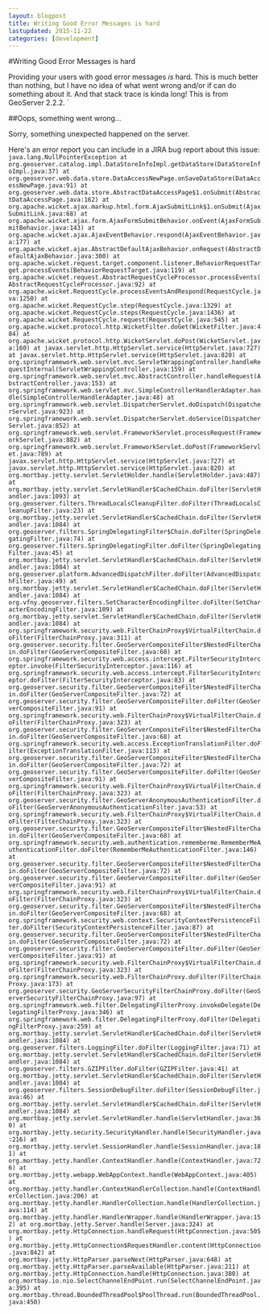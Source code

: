 ```yaml
---
layout: blogpost
title: Writing Good Error Messages is hard
lastupdated: 2015-11-22
categories: [development]
---
```


#Writing Good Error Messages is hard

Providing your users with good error messages *is* hard. This is much better than nothing, but I have no idea of what went wrong and/or if can do something about it. And that stack trace is kinda long! This is from GeoServer 2.2.2. `

##Oops, something went wrong...

Sorry, something unexpected happened on the server.

 Here's an error report you can include in a JIRA bug report about this issue: 
`java.lang.NullPointerException
	at org.geoserver.catalog.impl.DataStoreInfoImpl.getDataStore(DataStoreInfoImpl.java:37)
	at org.geoserver.web.data.store.DataAccessNewPage.onSaveDataStore(DataAccessNewPage.java:91)
	at org.geoserver.web.data.store.AbstractDataAccessPage$1.onSubmit(AbstractDataAccessPage.java:162)
	at org.apache.wicket.ajax.markup.html.form.AjaxSubmitLink$1.onSubmit(AjaxSubmitLink.java:68)
	at org.apache.wicket.ajax.form.AjaxFormSubmitBehavior.onEvent(AjaxFormSubmitBehavior.java:143)
	at org.apache.wicket.ajax.AjaxEventBehavior.respond(AjaxEventBehavior.java:177)
	at org.apache.wicket.ajax.AbstractDefaultAjaxBehavior.onRequest(AbstractDefaultAjaxBehavior.java:300)
	at org.apache.wicket.request.target.component.listener.BehaviorRequestTarget.processEvents(BehaviorRequestTarget.java:119)
	at org.apache.wicket.request.AbstractRequestCycleProcessor.processEvents(AbstractRequestCycleProcessor.java:92)
	at org.apache.wicket.RequestCycle.processEventsAndRespond(RequestCycle.java:1250)
	at org.apache.wicket.RequestCycle.step(RequestCycle.java:1329)
	at org.apache.wicket.RequestCycle.steps(RequestCycle.java:1436)
	at org.apache.wicket.RequestCycle.request(RequestCycle.java:545)
	at org.apache.wicket.protocol.http.WicketFilter.doGet(WicketFilter.java:484)
	at org.apache.wicket.protocol.http.WicketServlet.doPost(WicketServlet.java:160)
	at javax.servlet.http.HttpServlet.service(HttpServlet.java:727)
	at javax.servlet.http.HttpServlet.service(HttpServlet.java:820)
	at org.springframework.web.servlet.mvc.ServletWrappingController.handleRequestInternal(ServletWrappingController.java:159)
	at org.springframework.web.servlet.mvc.AbstractController.handleRequest(AbstractController.java:153)
	at org.springframework.web.servlet.mvc.SimpleControllerHandlerAdapter.handle(SimpleControllerHandlerAdapter.java:48)
	at org.springframework.web.servlet.DispatcherServlet.doDispatch(DispatcherServlet.java:923)
	at org.springframework.web.servlet.DispatcherServlet.doService(DispatcherServlet.java:852)
	at org.springframework.web.servlet.FrameworkServlet.processRequest(FrameworkServlet.java:882)
	at org.springframework.web.servlet.FrameworkServlet.doPost(FrameworkServlet.java:789)
	at javax.servlet.http.HttpServlet.service(HttpServlet.java:727)
	at javax.servlet.http.HttpServlet.service(HttpServlet.java:820)
	at org.mortbay.jetty.servlet.ServletHolder.handle(ServletHolder.java:487)
	at org.mortbay.jetty.servlet.ServletHandler$CachedChain.doFilter(ServletHandler.java:1093)
	at org.geoserver.filters.ThreadLocalsCleanupFilter.doFilter(ThreadLocalsCleanupFilter.java:23)
	at org.mortbay.jetty.servlet.ServletHandler$CachedChain.doFilter(ServletHandler.java:1084)
	at org.geoserver.filters.SpringDelegatingFilter$Chain.doFilter(SpringDelegatingFilter.java:74)
	at org.geoserver.filters.SpringDelegatingFilter.doFilter(SpringDelegatingFilter.java:45)
	at org.mortbay.jetty.servlet.ServletHandler$CachedChain.doFilter(ServletHandler.java:1084)
	at org.geoserver.platform.AdvancedDispatchFilter.doFilter(AdvancedDispatchFilter.java:49)
	at org.mortbay.jetty.servlet.ServletHandler$CachedChain.doFilter(ServletHandler.java:1084)
	at org.vfny.geoserver.filters.SetCharacterEncodingFilter.doFilter(SetCharacterEncodingFilter.java:109)
	at org.mortbay.jetty.servlet.ServletHandler$CachedChain.doFilter(ServletHandler.java:1084)
	at org.springframework.security.web.FilterChainProxy$VirtualFilterChain.doFilter(FilterChainProxy.java:311)
	at org.geoserver.security.filter.GeoServerCompositeFilter$NestedFilterChain.doFilter(GeoServerCompositeFilter.java:68)
	at org.springframework.security.web.access.intercept.FilterSecurityInterceptor.invoke(FilterSecurityInterceptor.java:116)
	at org.springframework.security.web.access.intercept.FilterSecurityInterceptor.doFilter(FilterSecurityInterceptor.java:83)
	at org.geoserver.security.filter.GeoServerCompositeFilter$NestedFilterChain.doFilter(GeoServerCompositeFilter.java:72)
	at org.geoserver.security.filter.GeoServerCompositeFilter.doFilter(GeoServerCompositeFilter.java:91)
	at org.springframework.security.web.FilterChainProxy$VirtualFilterChain.doFilter(FilterChainProxy.java:323)
	at org.geoserver.security.filter.GeoServerCompositeFilter$NestedFilterChain.doFilter(GeoServerCompositeFilter.java:68)
	at org.springframework.security.web.access.ExceptionTranslationFilter.doFilter(ExceptionTranslationFilter.java:113)
	at org.geoserver.security.filter.GeoServerCompositeFilter$NestedFilterChain.doFilter(GeoServerCompositeFilter.java:72)
	at org.geoserver.security.filter.GeoServerCompositeFilter.doFilter(GeoServerCompositeFilter.java:91)
	at org.springframework.security.web.FilterChainProxy$VirtualFilterChain.doFilter(FilterChainProxy.java:323)
	at org.geoserver.security.filter.GeoServerAnonymousAuthenticationFilter.doFilter(GeoServerAnonymousAuthenticationFilter.java:53)
	at org.springframework.security.web.FilterChainProxy$VirtualFilterChain.doFilter(FilterChainProxy.java:323)
	at org.geoserver.security.filter.GeoServerCompositeFilter$NestedFilterChain.doFilter(GeoServerCompositeFilter.java:68)
	at org.springframework.security.web.authentication.rememberme.RememberMeAuthenticationFilter.doFilter(RememberMeAuthenticationFilter.java:146)
	at org.geoserver.security.filter.GeoServerCompositeFilter$NestedFilterChain.doFilter(GeoServerCompositeFilter.java:72)
	at org.geoserver.security.filter.GeoServerCompositeFilter.doFilter(GeoServerCompositeFilter.java:91)
	at org.springframework.security.web.FilterChainProxy$VirtualFilterChain.doFilter(FilterChainProxy.java:323)
	at org.geoserver.security.filter.GeoServerCompositeFilter$NestedFilterChain.doFilter(GeoServerCompositeFilter.java:68)
	at org.springframework.security.web.context.SecurityContextPersistenceFilter.doFilter(SecurityContextPersistenceFilter.java:87)
	at org.geoserver.security.filter.GeoServerCompositeFilter$NestedFilterChain.doFilter(GeoServerCompositeFilter.java:72)
	at org.geoserver.security.filter.GeoServerCompositeFilter.doFilter(GeoServerCompositeFilter.java:91)
	at org.springframework.security.web.FilterChainProxy$VirtualFilterChain.doFilter(FilterChainProxy.java:323)
	at org.springframework.security.web.FilterChainProxy.doFilter(FilterChainProxy.java:173)
	at org.geoserver.security.GeoServerSecurityFilterChainProxy.doFilter(GeoServerSecurityFilterChainProxy.java:97)
	at org.springframework.web.filter.DelegatingFilterProxy.invokeDelegate(DelegatingFilterProxy.java:346)
	at org.springframework.web.filter.DelegatingFilterProxy.doFilter(DelegatingFilterProxy.java:259)
	at org.mortbay.jetty.servlet.ServletHandler$CachedChain.doFilter(ServletHandler.java:1084)
	at org.geoserver.filters.LoggingFilter.doFilter(LoggingFilter.java:71)
	at org.mortbay.jetty.servlet.ServletHandler$CachedChain.doFilter(ServletHandler.java:1084)
	at org.geoserver.filters.GZIPFilter.doFilter(GZIPFilter.java:41)
	at org.mortbay.jetty.servlet.ServletHandler$CachedChain.doFilter(ServletHandler.java:1084)
	at org.geoserver.filters.SessionDebugFilter.doFilter(SessionDebugFilter.java:46)
	at org.mortbay.jetty.servlet.ServletHandler$CachedChain.doFilter(ServletHandler.java:1084)
	at org.mortbay.jetty.servlet.ServletHandler.handle(ServletHandler.java:360)
	at org.mortbay.jetty.security.SecurityHandler.handle(SecurityHandler.java:216)
	at org.mortbay.jetty.servlet.SessionHandler.handle(SessionHandler.java:181)
	at org.mortbay.jetty.handler.ContextHandler.handle(ContextHandler.java:726)
	at org.mortbay.jetty.webapp.WebAppContext.handle(WebAppContext.java:405)
	at org.mortbay.jetty.handler.ContextHandlerCollection.handle(ContextHandlerCollection.java:206)
	at org.mortbay.jetty.handler.HandlerCollection.handle(HandlerCollection.java:114)
	at org.mortbay.jetty.handler.HandlerWrapper.handle(HandlerWrapper.java:152)
	at org.mortbay.jetty.Server.handle(Server.java:324)
	at org.mortbay.jetty.HttpConnection.handleRequest(HttpConnection.java:505)
	at org.mortbay.jetty.HttpConnection$RequestHandler.content(HttpConnection.java:842)
	at org.mortbay.jetty.HttpParser.parseNext(HttpParser.java:648)
	at org.mortbay.jetty.HttpParser.parseAvailable(HttpParser.java:211)
	at org.mortbay.jetty.HttpConnection.handle(HttpConnection.java:380)
	at org.mortbay.io.nio.SelectChannelEndPoint.run(SelectChannelEndPoint.java:395)
	at org.mortbay.thread.BoundedThreadPool$PoolThread.run(BoundedThreadPool.java:450)`
